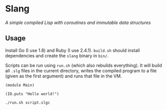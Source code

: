 # Slang

_A simple compiled Lisp with coroutines and immutable data structures_

## Usage

Install Go (I use 1.8) and Ruby (I use 2.4.1). `build.sh` should install dependencies and create the `slang` binary in `bin/`.

Scripts can be run using `run.sh` (which also rebuilds everything). It will build all `.slg` files in the current directory, writes the compiled program to a file (given as the first argument) and runs that file in the VM.

```
(module Main)

(IO.puts "Hello world!")
```

```shell
./run.sh script.slgc
```
